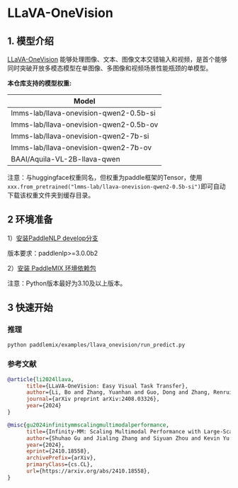 # LLaVA-OneVision

## 1. 模型介绍

[LLaVA-OneVision](https://llava-vl.github.io/blog/2024-08-05-llava-onevision/) 能够处理图像、文本、图像文本交错输入和视频，是首个能够同时突破开放多模态模型在单图像、多图像和视频场景性能瓶颈的单模型。


**本仓库支持的模型权重:**

| Model              |
|--------------------|
| lmms-lab/llava-onevision-qwen2-0.5b-si  |
| lmms-lab/llava-onevision-qwen2-0.5b-ov  |
| lmms-lab/llava-onevision-qwen2-7b-si  |
| lmms-lab/llava-onevision-qwen2-7b-ov  |
| BAAI/Aquila-VL-2B-llava-qwen  |

注意：与huggingface权重同名，但权重为paddle框架的Tensor，使用`xxx.from_pretrained("lmms-lab/llava-onevision-qwen2-0.5b-si")`即可自动下载该权重文件夹到缓存目录。


## 2 环境准备

1）[安装PaddleNLP develop分支](https://github.com/PaddlePaddle/PaddleNLP?tab=readme-ov-file#%E5%AE%89%E8%A3%85)

版本要求：paddlenlp>=3.0.0b2

2）[安装 PaddleMIX 环境依赖包](https://github.com/PaddlePaddle/PaddleMIX/tree/b4f97ff859e1964c839fc5fab94f7ba63b1e5959?tab=readme-ov-file#%E5%AE%89%E8%A3%85)

注意：Python版本最好为3.10及以上版本。

## 3 快速开始

### 推理
```bash
python paddlemix/examples/llava_onevision/run_predict.py
```

### 参考文献
```BibTeX
@article{li2024llava,
      title={LLaVA-OneVision: Easy Visual Task Transfer},
      author={Li, Bo and Zhang, Yuanhan and Guo, Dong and Zhang, Renrui and Li, Feng and Zhang, Hao and Zhang, Kaichen and Li, Yanwei and Liu, Ziwei and Li, Chunyuan},
      journal={arXiv preprint arXiv:2408.03326},
      year={2024}
}

@misc{gu2024infinitymmscalingmultimodalperformance,
      title={Infinity-MM: Scaling Multimodal Performance with Large-Scale and High-Quality Instruction Data},
      author={Shuhao Gu and Jialing Zhang and Siyuan Zhou and Kevin Yu and Zhaohu Xing and Liangdong Wang and Zhou Cao and Jintao Jia and Zhuoyi Zhang and Yixuan Wang and Zhenchong Hu and Bo-Wen Zhang and Jijie Li and Dong Liang and Yingli Zhao and Yulong Ao and Yaoqi Liu and Fangxiang Feng and Guang Liu},
      year={2024},
      eprint={2410.18558},
      archivePrefix={arXiv},
      primaryClass={cs.CL},
      url={https://arxiv.org/abs/2410.18558},
}
```
